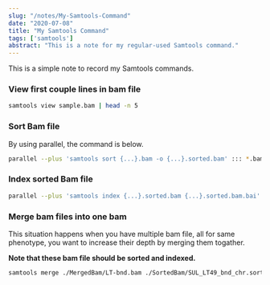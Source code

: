 ```yaml
---
slug: "/notes/My-Samtools-Command"
date: "2020-07-08"
title: "My Samtools Command"
tags: ['samtools']
abstract: "This is a note for my regular-used Samtools command."
---
```


This is a simple note to record my Samtools commands.

### View first couple lines in bam file

```bash
samtools view sample.bam | head -n 5
```

### Sort Bam file

By using parallel, the command is below.

```bash
parallel --plus 'samtools sort {...}.bam -o {...}.sorted.bam' ::: *.bam
```

### Index sorted Bam file

```bash
parallel --plus 'samtools index {...}.sorted.bam {...}.sorted.bam.bai' ::: *.bam
```

### Merge bam files into one bam

This situation happens when you have multiple bam file, all for same phenotype, you want to increase their depth by merging them togather.

**Note that these bam file should be sorted and indexed.**

```bash
samtools merge ./MergedBam/LT-bnd.bam ./SortedBam/SUL_LT49_bnd_chr.sorted.bam ./SortedBam/SUL_LT51_bnd_chr.sorted.bam ./SortedBam/SUL_LT52_bnd_chr.sorted.bam ./SortedBam/SUL_LT53_bnd_chr.sorted.bam ./SortedBam/SUL_LT55_bnd_chr.sorted.bam
```